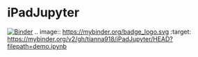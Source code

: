 # iPadJupyter
[![Binder](https://mybinder.org/badge_logo.svg)](https://mybinder.org/v2/gh/tianna918/iPadJupyter/HEAD?filepath=demo.ipynb)
.. image:: https://mybinder.org/badge_logo.svg
 :target: https://mybinder.org/v2/gh/tianna918/iPadJupyter/HEAD?filepath=demo.ipynb
